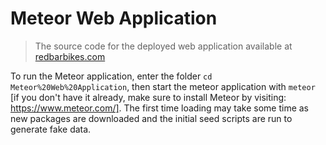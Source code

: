 # Meteor Web Application

> The source code for the deployed web application available at [redbarbikes.com](https://redbarbikes.com)

To run the Meteor application, enter the folder `cd Meteor%20Web%20Application`, then start the meteor application with `meteor` [if you don't have it already, make sure to install Meteor by visiting: https://www.meteor.com/]. The first time loading may take some time as new packages are downloaded and the initial seed scripts are run to generate fake data.
